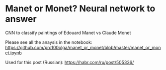 # Manet or Monet? Neural network to answer

CNN to classify paintings of Edouard Manet vs Claude Monet

Please see all the anaysis in the notebook: https://github.com/pro100olga/manet_or_monet/blob/master/manet_or_monet.ipynb

Used for this post (Russian): https://habr.com/ru/post/505336/
